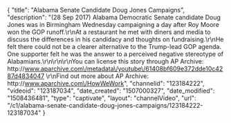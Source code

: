 {
    "title": "Alabama Senate Candidate Doug Jones Campaigns",
    "description": "(28 Sep 2017) Alabama Democratic Senate candidate Doug Jones was in Birmingham Wednesday campaigning a day after Roy Moore won the GOP runoff.\r\nAt a restaurant he met with diners and media to discuss the differences in his candidacy and thoughts on fundraising.\r\nHe felt there could not be a clearer alternative to the Trump-lead GOP agenda. One supporter felt he was the answer to a perceived negative stereotype of Alabamians.\r\n\r\n\r\nYou can license this story through AP Archive: http:\/\/www.aparchive.com\/metadata\/youtube\/61408bf609e372dde10c4287d4834047 \r\nFind out more about AP Archive: http:\/\/www.aparchive.com\/HowWeWork",
    "channelid": "123184222",
    "videoid": "123187034",
    "date_created": "1507000327",
    "date_modified": "1508436481",
    "type": "captivate",
    "layout": "channelVideo",
    "url": "\/c1\/alabama-senate-candidate-doug-jones-campaigns\/123184222-123187034"
}